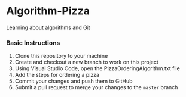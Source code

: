 # Algorithm-Pizza
Learning about algorithms and Git

### Basic Instructions
1. Clone this repository to your machine
2. Create and checkout a new branch to work on this project
3. Using Visual Studio Code, open the PizzaOrderingAlgorithm.txt file
4. Add the steps for ordering a pizza
5. Commit your changes and push them to GitHub
6. Submit a pull request to merge your changes to the `master` branch
